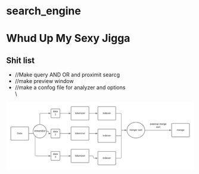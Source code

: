 # search_engine

<h1>Whud Up My Sexy Jigga</h1>
<h2>Shit list</h2>
<ul>
<li>//Make query AND OR and proximit searcg</li>
<li>//make preview window</li>
<li>//make a confog file for analyzer and options</li>\
</ul>

![alt text](https://github.com/simGudim/search_engine/blob/main/personal.png?raw=true)